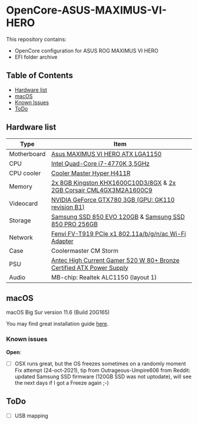 # OpenCore-ASUS-MAXIMUS-VI-HERO

This repository contains:

- OpenCore configuration for ASUS ROG MAXIMUS VI HERO
- EFI folder archive

## Table of Contents

- [Hardware list](#hardware-list)
- [macOS](#macos)
- [Known Issues](#known-issues)
- [ToDo](#todo)
 

## Hardware list

| Type | Item |
| ---- | ---- |
| Motherboard | [Asus MAXIMUS VI HERO ATX LGA1150](https://pcpartpicker.com/product/msw323/asus-motherboard-maximusvihero) |
| CPU         | [Intel Quad-Core i7-4770K 3,5GHz](https://pcpartpicker.com/product/9ttWGX/intel-cpu-cm8064601464206) |
| CPU cooler  | [Cooler Master Hyper H411R](https://pcpartpicker.com/product/8hx2FT/cooler-master-hyper-h411r-341-cfm-cpu-cooler-rr-h411-20pw-r1) |
| Memory      | [2x 8GB Kingston KHX1600C10D3/8GX](https://pcpartpicker.com/product/6jTmP6/kingston-memory-khx1600c10d3b1k216g) & [2x 2GB Corsair CML4GX3M2A1600C9](https://pcpartpicker.com/product/ZTkD4D/corsair-memory-cml4gx3m2a1600c9b) | 
| Videocard   | [NVIDIA GeForce GTX780 3GB (GPU: GK110 revision B1)](https://pcpartpicker.com/product/43rG3C/msi-video-card-n7803gd5)
| Storage     | [Samsung SSD 850 EVO 120GB](https://pcpartpicker.com/product/9Q7CmG/samsung-internal-hard-drive-mz75e120bam) & [Samsung SSD 850 PRO 256GB](https://pcpartpicker.com/product/JMPfrH/samsung-internal-hard-drive-mz7ke256bw)|
| Network     | [Fenvi FV-T919 PCIe x1 802.11a/b/g/n/ac Wi-Fi Adapter](https://pcpartpicker.com/product/BJ97YJ/fenvi-fv-t919-none-wi-fi-adapter-fv-t919)
| Case        | Coolermaster CM Storm | 
| PSU         | [Antec High Current Gamer 520 W 80+ Bronze Certified ATX Power Supply](https://pcpartpicker.com/product/CmMFf7/antec-power-supply-hcg520)
| Audio | MB-chip: Realtek ALC1150 (layout 1) |

## macOS

macOS Big Sur version 11.6 (Build 20G165)

You may find great installation guide [here](https://dortania.github.io/OpenCore-Install-Guide/installer-guide/).

### Known issues

**Open**: 
- [ ] OSX runs great, but the OS freezes sometimes on a randomly moment
  Fix attempt (24-oct-2021), tip from Outrageous-Umpire606 from Reddit: updated Samsung SSD firmware (120GB SSD was not uptodate),
  will see the next days if I got a Freeze again ;-)


## ToDo 

- [ ] USB mapping

